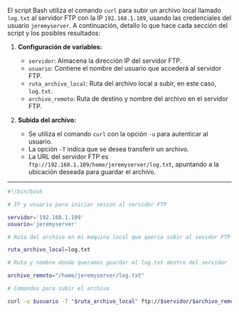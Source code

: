 El script Bash utiliza el comando `curl` para subir un archivo local llamado `log.txt` al servidor FTP con la IP `192.168.1.109`, usando las credenciales del usuario `jeremyserver`. A continuación, detallo lo que hace cada sección del script y los posibles resultados:

1. **Configuración de variables:**
    
    - `servidor`: Almacena la dirección IP del servidor FTP.
    - `usuario`: Contiene el nombre del usuario que accederá al servidor FTP.
    - `ruta_archivo_local`: Ruta del archivo local a subir, en este caso, `log.txt`.
    - `archivo_remoto`: Ruta de destino y nombre del archivo en el servidor FTP.
    
2. **Subida del archivo:**
    
    - Se utiliza el comando `curl` con la opción `-u` para autenticar al usuario.
    - La opción `-T` indica que se desea transferir un archivo.
    - La URL del servidor FTP es `ftp://192.168.1.109/home/jeremyserver/log.txt`, apuntando a la ubicación deseada para guardar el archivo.
    
 ---
 
```bash
#!/bin/bash

# IP y usuario para iniciar sesion al servidor FTP

servidor='192.168.1.109'
usuario='jeremyserver'

# Ruta del archivo en mi maquina local que queria subir al sevidor FTP

ruta_archivo_local=log.txt

# Ruta y nombre donde queramos guardar el log.txt dentro del servidor

archivo_remoto="/home/jeremyserver/log.txt"

# Comandos para subir el archivo

curl -u $usuario -T "$ruta_archivo_local" ftp://$servidor/$archivo_remoto
```